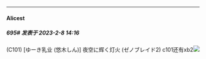 
*****

####  Alicest  
##### 695#       发表于 2023-2-8 14:16

(C101) [ゆーき乳业 (悠木しん)] 夜空に辉く灯火 (ゼノブレイド2)
c101还有xb2<img src="https://static.saraba1st.com/image/smiley/face2017/081.png" referrerpolicy="no-referrer">

